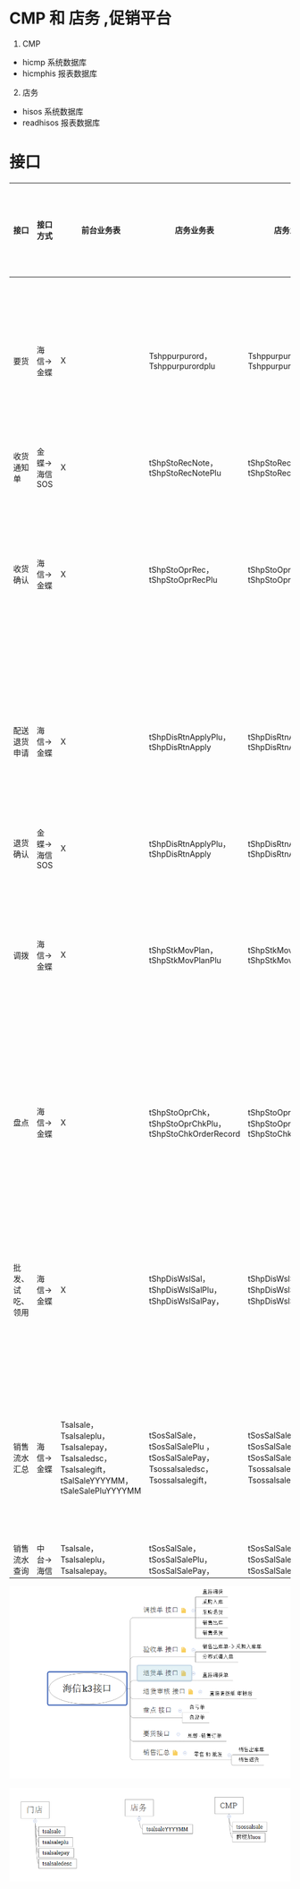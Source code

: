 # CMP 和 店务 ,促销平台

1. CMP  
 - hicmp   系统数据库
 - hicmphis 报表数据库

2. 店务  
 - hisos 系统数据库
 - readhisos 报表数据库




# 接口
| 接口       | 接口方式      | 前台业务表                                                                                       | 店务业务表                                                                      | 店务业务表                                                                      | 店务接口表                               | 店务相关存储过程 | 传输过程                              | CMP6相关业务表                                                                                                   | CMP6相关存储过程                                                           | CMP6金蝶/中台接口表                                                                                         |
|----------|-----------|---------------------------------------------------------------------------------------------|----------------------------------------------------------------------------|----------------------------------------------------------------------------|-------------------------------------|----------|-----------------------------------|-------------------------------------------------------------------------------------------------------------|----------------------------------------------------------------------|------------------------------------------------------------------------------------------------------|
| 要货       | 海信->金蝶    | X                                                                                           | Tshppurpurord，Tshppurpurordplu                                             | Tshppurpurord，Tshppurpurordplu                                             |                                     |          | SOS7记账调用接收后处理过程，生成CMP6正式业务表和金蝶接口表 | tSfHxnPurOrd，tSfHxnPurOrdPlu，                                                                               | PSfHxn_IoSosRecAfter.RecAfter_ShpPurOrdAcc_L                         | tSfHxnPurApply_Io、tSfHxnPurApply_IoHistSfHxnPurApplyPlu_Io、tSfHxnPurApplyPlu_IoHis                   |
| 收货通知单    | 金蝶->海信SOS | X                                                                                           | tShpStoRecNote，tShpStoRecNotePlu                                           | tShpStoRecNote，tShpStoRecNotePlu                                           | tShpStoRecNote，tShpStoRecNotePlu，   |          |                                   |                                                                                                             |                                                                      |                                                                                                      |
| 收货确认     | 海信->金蝶    | X                                                                                           | tShpStoOprRec，tShpStoOprRecPlu                                             | tShpStoOprRec，tShpStoOprRecPlu                                             |                                     |          | SOS7记账调用接收后处理过程，生成CMP6正式业务表和金蝶接口表 | tPurPurOrd，tPurPurOrdPlu，                                                                                   | PSfHxn_IoSosRecAfter.RecAfter_ShpStoOprRec_L                         | tSfHxnStoOprRec_Io、tSfHxnStoOprRec_IoHis                                                             |
| 配送退货申请   | 海信->金蝶    | X                                                                                           | tShpDisRtnApplyPlu，tShpDisRtnApply                                         | tShpDisRtnApplyPlu，tShpDisRtnApply                                         | tShpDisRtnApply，tShpDisRtnApplyPlu， |          | SOS7记账调用接收后处理过程，生成CMP6正式业务表和金蝶接口表 | tSfHxnPurRtnOrd，tSfHxnPurRtnOrdPlu，                                                                         |                                                                      | tSfHxnPurRtnOrd_IotSfHxnPurRtnOrdPlu_Io                                                              |
| 退货确认     | 金蝶->海信SOS | X                                                                                           | tShpDisRtnApplyPlu，tShpDisRtnApply                                         | tShpDisRtnApplyPlu，tShpDisRtnApply                                         |                                     |          |                                   | tSfHxnPurRtnOrd、tSfHxnPurRtnOrdPlu                                                                          | PSfHxn_IoSosRecAfter.RecAfter_ShpPurRtnOrd_L                         | tSfHxn_IoKD_PurRtnPluAudittSfHxn_IoKD_PurRtnPluAuditHis                                              |
| 调拨       | 海信->金蝶    | X                                                                                           | tShpStkMovPlan，tShpStkMovPlanPlu                                           | tShpStkMovPlan，tShpStkMovPlanPlu                                           |                                     |          | SOS7记账调用接收后处理过程，生成CMP6正式业务表和金蝶接口表 | tSfHxnMovPlan、tSfHxnMovPlanPlu、tStkMovPlan、tStkMovPlanPlu，                                                  | PSfHxn_IoSosRecAfter.RecAfter_ShpMovPlan_L                           | tSfHxnPurMovOrd_Io、tSfHxnPurMovOrdPlu_IotSfHxnPurMovOrd_IoHis、tSfHxnPurMovOrdPlu_IoHis               |
| 盘点       | 海信->金蝶    | X                                                                                           | tShpStoOprChk，tShpStoOprChkPlu，tShpStoChkOrderRecord                       | tShpStoOprChk，tShpStoOprChkPlu，tShpStoChkOrderRecord                       |                                     |          | SOS7记账调用接收后处理过程，生成CMP6正式业务表和金蝶接口表 | tStoOprChk、tStoOprChkPlu等标准表                                                                                | PIos_SimShpRecAfter.RecAfter_ShpStoOprChkSimTrg_tStoOprChk_Hxn_KD_AU | tSfHxnStoStkDiff_Io、tSfHxnStoStkDiffPlu_IotSfHxnStoStkDiff_IoHis、tSfHxnStoStkDiffPlu_IoHis           |
| 批发、试吃、领用 | 海信->金蝶    | X                                                                                           | tShpDisWslSal，tShpDisWslSalPlu，tShpDisWslSalPay，                           | tShpDisWslSal，tShpDisWslSalPlu，tShpDisWslSalPay，                           |                                     |          | SOS7记账调用接收后处理过程，生成CMP6正式业务表和金蝶接口表 | tDisWslSal，tDisWslSalPlu，tDisWslSalLgst，                                                                    | Trg_tDisWslSal_KD_AUTrg_tDisWslSalRtn_KD_AU                          | tSfhxnShpSaltSfHxnShpSalPlutSfhxnShpSal_IOtSfHxnShpSalPlu_IOtSfHxnShpSal_IoHis、tSfHxnShpSalPlu_IoHis |
| 销售流水汇总   | 海信->金蝶    | Tsalsale，Tsalsaleplu，Tsalsalepay，Tsalsaledsc，Tsalsalegift，tSalSaleYYYYMM，tSaleSalePluYYYYMM | tSosSalSale，tSosSalSalePlu ，tSosSalSalePay，Tsossalsaledsc，Tsossalsalegift， | tSosSalSale，tSosSalSalePlu ，tSosSalSalePay，Tsossalsaledsc，Tsossalsalegift， |                                     |          | SOS7记账调用接收后处理过程，生成CMP6正式业务表和金蝶接口表 | tSfHxnShpSal、tSfHxnShpSalPlu、tSfHxnShpSalCrt、tSysCloseAccJobHis，tSosSalSale，tSosSalSalePlu ，tSosSalSalePay， | PSfHxn_IoKDRecAfter.DealAutoSumShpSal                                |                                                                                                      |
| 销售流水查询   | 中台->海信    | Tsalsale，Tsalsaleplu，Tsalsalepay。                                                           | tSosSalSale，tSosSalSalePlu， tSosSalSalePay，                                | tSosSalSale，tSosSalSalePlu， tSosSalSalePay，                                |                                     |          |                                   | tSfHxnSosSalSale，tSfHxnSosSalSalePlu，tSfHxnSosSalSalePay，                                                   |                                                                      | tSfHxnSosSalSale，tSfHxnSosSalSalePlu，tSfHxnSosSalSalePay，                                            |



![title](https://raw.githubusercontent.com/anbylau2130/gitnoteImages/master/gitnoteImages/2019/04/10/1554883630637-1554883630711.png)


![title](https://raw.githubusercontent.com/anbylau2130/gitnoteImages/master/gitnoteImages/2019/04/10/1554883646675-1554883646678.png)
